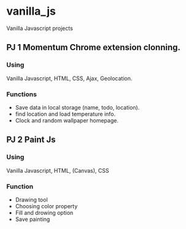# vanilla_js
Vanilla Javascript projects

## PJ 1 Momentum Chrome extension clonning.

### Using
  Vanilla Javascript, HTML, CSS, Ajax, Geolocation.
  
### Functions
 - Save data in local storage (name, todo, location).
 - find location and load temperature info.
 - Clock and random wallpaper homepage.

## PJ 2 Paint Js
 
### Using
  Vanilla Javascript, HTML, (Canvas), CSS
  
### Function
  - Drawing tool
  - Choosing color property
  - Fill and drowing option
  - Save painting
